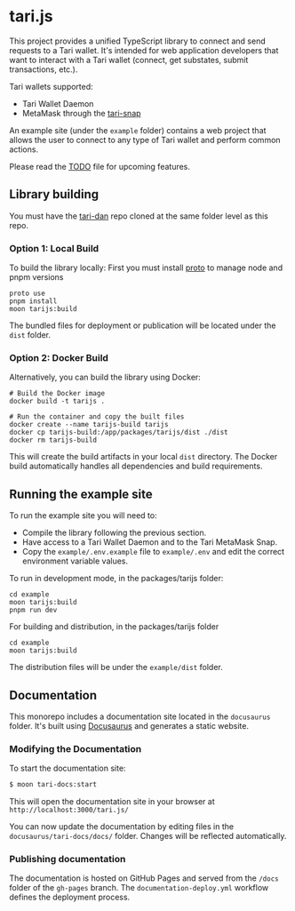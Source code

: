 # tari.js

This project provides a unified TypeScript library to connect and send requests to a Tari wallet. It's intended for web application developers that want to interact with a Tari wallet (connect, get substates, submit transactions, etc.).

Tari wallets supported:
* Tari Wallet Daemon
* MetaMask through the [tari-snap](https://github.com/tari-project/tari-snap)

An example site (under the `example` folder) contains a web project that allows the user to connect to any type of Tari wallet and perform common actions.

Please read the [TODO](TODO.md) file for upcoming features.

## Library building

You must have the [tari-dan](https://github.com/tari-project/tari-dan) repo cloned at the same folder level as this repo.

### Option 1: Local Build

To build the library locally:
First you must install [proto](https://moonrepo.dev/proto) to manage node and pnpm versions 
```shell
proto use
pnpm install
moon tarijs:build
```

The bundled files for deployment or publication will be located under the `dist` folder.

### Option 2: Docker Build

Alternatively, you can build the library using Docker:

```shell
# Build the Docker image
docker build -t tarijs .

# Run the container and copy the built files
docker create --name tarijs-build tarijs
docker cp tarijs-build:/app/packages/tarijs/dist ./dist
docker rm tarijs-build
```

This will create the build artifacts in your local `dist` directory. The Docker build automatically handles all dependencies and build requirements.

## Running the example site

To run the example site you will need to:
* Compile the library following the previous section.
* Have access to a Tari Wallet Daemon and to the Tari MetaMask Snap.
* Copy the `example/.env.example` file to `example/.env` and edit the correct environment variable values.

To run in development mode, in the packages/tarijs folder:
```shell
cd example
moon tarijs:build
pnpm run dev
```

For building and distribution,  in the packages/tarijs folder
```shell
cd example
moon tarijs:build
```
The distribution files will be under the `example/dist` folder. 

## Documentation

This monorepo includes a documentation site located in the `docusaurus` folder.  It's built using [Docusaurus](https://docusaurus.io/) and generates a static website.

### Modifying the Documentation

To start the documentation site:

```bash
$ moon tari-docs:start
```

This will open the documentation site in your browser at `http://localhost:3000/tari.js/`

You can now update the documentation by editing files in the `docusaurus/tari-docs/docs/` folder. Changes will be reflected automatically.

### Publishing documentation

The documentation is hosted on GitHub Pages and served from the `/docs` folder of the `gh-pages` branch. The `documentation-deploy.yml` workflow defines the deployment process.
